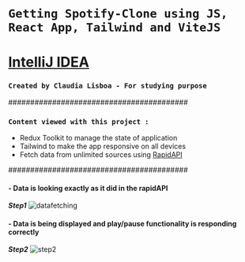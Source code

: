 

# `Getting Spotify-Clone using JS, React App, Tailwind and ViteJS `

# [IntelliJ IDEA](https://www.jetbrains.com/idea/)

### `Created by Claudia Lisboa - For studying purpose` 


#########################################

### `Content viewed with this project :`

- Redux Toolkit to manage the state of application
- Tailwind to make the app responsive on all devices
- Fetch data from unlimited sources using [RapidAPI](https://rapidapi.com/tipsters/api/shazam-core)


#########################################



#### - Data is looking exactly as it did in the rapidAPI
***Step1***
![datafetching](https://user-images.githubusercontent.com/21189063/219141073-a8e5ba82-6319-409f-8693-3ca3f2ebc7c5.png)


#### - Data is being displayed and play/pause functionality is responding correctly
***Step2***
![step2](https://user-images.githubusercontent.com/21189063/219660572-82eddd32-0e06-4fc4-bc6d-669ddb4214f2.png)
